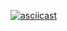 [![asciicast](https://asciinema.org/a/Yvd6GINC5GTW5uSSvAPcEW0yB.svg)](https://asciinema.org/a/Yvd6GINC5GTW5uSSvAPcEW0yB)